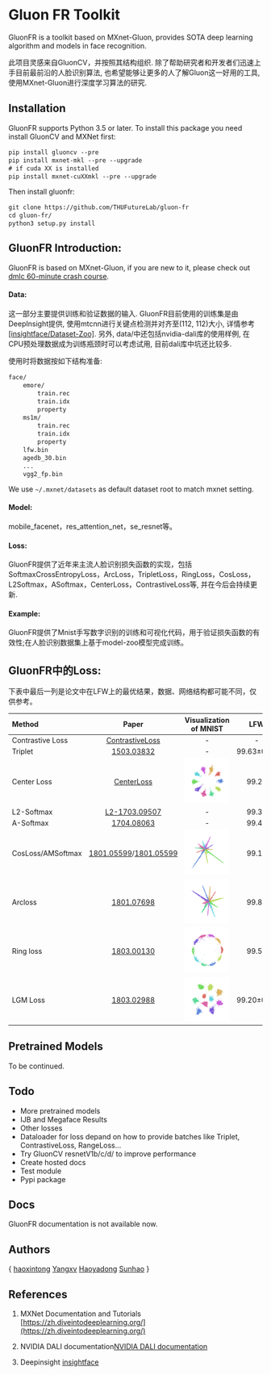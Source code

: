 # Gluon FR Toolkit

GluonFR is a toolkit based on MXnet-Gluon, provides SOTA deep learning algorithm and models in face recognition.

此项目灵感来自GluonCV，并按照其结构组织. 除了帮助研究者和开发者们迅速上手目前最前沿的人脸识别算法, 也希望能够让更多的人了解Gluon这一好用的工具, 使用MXnet-Gluon进行深度学习算法的研究.

## Installation
GluonFR supports Python 3.5 or later. 
To install this package you need install GluonCV and MXNet first:
```shell
pip install gluoncv --pre
pip install mxnet-mkl --pre --upgrade
# if cuda XX is installed
pip install mxnet-cuXXmkl --pre --upgrade
```
Then install gluonfr:
```shell
git clone https://github.com/THUFutureLab/gluon-fr
cd gluon-fr/
python3 setup.py install
```

## GluonFR Introduction:
GluonFR is based on MXnet-Gluon, if you are new to it, please check out [dmlc 60-minute crash course](http://gluon-crash-course.mxnet.io/).
#### Data: 
这一部分主要提供训练和验证数据的输入. GluonFR目前使用的训练集是由DeepInsight提供, 使用mtcnn进行关键点检测并对齐至(112, 112)大小, 详情参考[[insightface/Dataset-Zoo]](https://github.com/deepinsight/insightface/wiki/Dataset-Zoo). 另外, data/中还包括nvidia-dali库的使用样例, 在CPU预处理数据成为训练瓶颈时可以考虑试用, 目前dali库中坑还比较多.

使用时将数据按如下结构准备:
```
face/
    emore/
        train.rec
        train.idx
        property
    ms1m/
        train.rec
        train.idx
        property
    lfw.bin
    agedb_30.bin
    ...
    vgg2_fp.bin
```
We use `~/.mxnet/datasets` as default dataset root to match mxnet setting.

#### Model:
mobile_facenet，res_attention_net，se_resnet等。

#### Loss:
GluonFR提供了近年来主流人脸识别损失函数的实现，包括SoftmaxCrossEntropyLoss，ArcLoss，TripletLoss，RingLoss，CosLoss，L2Softmax，ASoftmax，CenterLoss，ContrastiveLoss等, 并在今后会持续更新.

#### Example:
GluonFR提供了Mnist手写数字识别的训练和可视化代码，用于验证损失函数的有效性;在人脸识别数据集上基于model-zoo模型完成训练。
  
## GluonFR中的Loss:  
下表中最后一列是论文中在LFW上的最优结果，数据、网络结构都可能不同，仅供参考。

|Method| Paper |Visualization of MNIST|LFW|
|:---|:---:| :---:|:---:|
|Contrastive Loss|[ContrastiveLoss](http://yann.lecun.com/exdb/publis/pdf/hadsell-chopra-lecun-06.pdf)|-|-|
|Triplet|[1503.03832](https://arxiv.org/abs/1503.03832)|-|99.63±0.09|
|Center Loss|[CenterLoss](https://ydwen.github.io/papers/WenECCV16.pdf)|<img src="resources/mnist-euclidean/center-train-epoch100.png"/>|99.28 |
|L2-Softmax|[L2-1703.09507](https://arxiv.org/abs/1703.09507)|-|99.33|
|A-Softmax|[1704.08063](https://arxiv.org/abs/1704.08063)|-|99.42|
|CosLoss/AMSoftmax|[1801.05599](https://arxiv.org/abs/1801.05599)/[1801.05599](https://arxiv.org/abs/1801.05599)|<img src="resources/minst-angular/cosloss-train-epoch95.png"/>|99.17|
|Arcloss|[1801.07698](https://arxiv.org/abs/1801.07698)|<img src="resources/minst-angular/arcloss-train-epoch100.png"/>|99.82|
|Ring loss|[1803.00130](https://arxiv.org/abs/1803.00130)|<img src="resources/mnist-euclidean/ringloss-train-epoch95-0.1.png"/>|99.52|
|LGM Loss|[1803.02988](https://arxiv.org/abs/1803.02988)|<img src="resources/mnist-euclidean/LGMloss-train-epoch100.png"/>|99.20±0.03|

## Pretrained Models
To be continued.

## Todo

- More pretrained models
- IJB and Megaface Results
- Other losses
- Dataloader for loss depand on how to provide batches like Triplet, ContrastiveLoss, RangeLoss...
- Try GluonCV resnetV1b/c/d/ to improve performance
- Create hosted docs
- Test module
- Pypi package


## Docs

GluonFR documentation is not available now. 

## Authors
{ [haoxintong](https://github.com/haoxintong) [Yangxv](https://github.com/PistonY) [Haoyadong](https://github.com/jiqirenno1) [Sunhao](https://github.com/smartadpole) }

## References

1. MXNet Documentation and Tutorials [https://zh.diveintodeeplearning.org/](https://zh.diveintodeeplearning.org/)

1. NVIDIA DALI documentation[NVIDIA DALI documentation](https://docs.nvidia.com/deeplearning/sdk/dali-developer-guide/docs/index.html)

1. Deepinsight [insightface](https://github.com/deepinsight/insightface)

